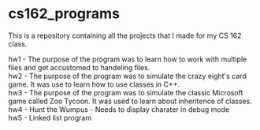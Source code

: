 # cs162_programs
This is a repository containing all the projects that I made for my CS 162 class.

hw1 - The purpose of the program was to learn how to work with multiple files and get accustomed to handeling files.<br>
hw2 - The purpose of the program was to simulate the crazy eight's card game. It was use to learn how to use classes in C++. <br>
hw3 - The purpose of the program was to simulate the classic Microsoft game called Zoo Tycoon. It was used to learn about inheritence of classes. <br>
hw4 - Hunt the Wumpus - Needs to display charater in debug mode<br>
hw5 - Linked list program <br>

